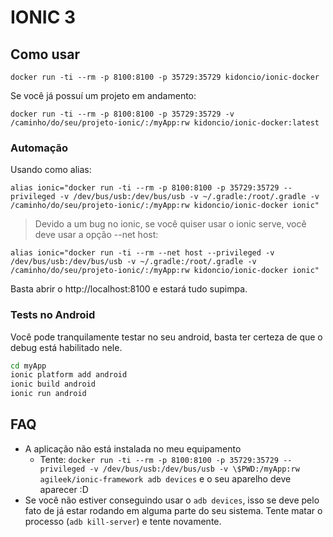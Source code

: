 # IONIC 3
## Como usar

```
docker run -ti --rm -p 8100:8100 -p 35729:35729 kidoncio/ionic-docker
```
Se você já possuí um projeto em andamento:

```
docker run -ti --rm -p 8100:8100 -p 35729:35729 -v /caminho/do/seu/projeto-ionic/:/myApp:rw kidoncio/ionic-docker:latest
```

### Automação
Usando como alias:

```
alias ionic="docker run -ti --rm -p 8100:8100 -p 35729:35729 --privileged -v /dev/bus/usb:/dev/bus/usb -v ~/.gradle:/root/.gradle -v /caminho/do/seu/projeto-ionic/:/myApp:rw kidoncio/ionic-docker ionic"
```

> Devido a um bug no ionic, se você quiser usar o ionic serve, você deve usar a opção --net host:
```
alias ionic="docker run -ti --rm --net host --privileged -v /dev/bus/usb:/dev/bus/usb -v ~/.gradle:/root/.gradle -v /caminho/do/seu/projeto-ionic/:/myApp:rw kidoncio/ionic-docker ionic"
```

Basta abrir o http://localhost:8100 e estará tudo supimpa.

### Tests no Android
Você pode tranquilamente testar no seu android, basta ter certeza de que o debug está habilitado nele.

```bash
cd myApp
ionic platform add android
ionic build android
ionic run android
```

## FAQ
* A aplicação não está instalada no meu equipamento
  * Tente: `docker run -ti --rm -p 8100:8100 -p 35729:35729 --privileged -v /dev/bus/usb:/dev/bus/usb -v \$PWD:/myApp:rw agileek/ionic-framework adb devices` e o seu aparelho deve aparecer :D
* Se você não estiver conseguindo usar o `adb devices`, isso se deve pelo fato de já estar rodando em alguma parte do seu sistema. Tente matar o processo (`adb kill-server`) e tente novamente.
